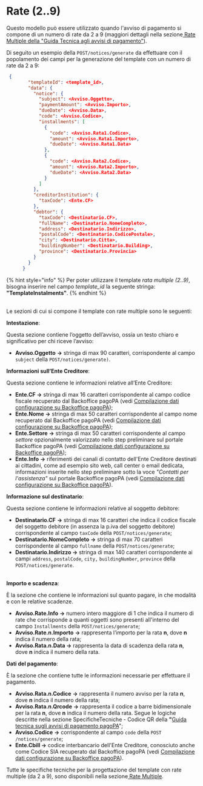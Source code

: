 # Rate (2..9)

Questo modello può essere utilizzato quando l'avviso di pagamento si compone di un numero di rate da 2 a 9 (maggiori dettagli nella sezione[ Rate Multiple della "Guida Tecnica agli avvisi di pagamento"](https://docs.pagopa.it/avviso-pagamento/allegato-2/specifiche-tecniche/dati-per-il-pagamento/rate-multiple)).

Di seguito un esempio della `POST/notices/generate` da effettuare con il popolamento dei campi per la generazione del template con un numero di rate da 2 a 9:

```json
 {
        "templateId": <template_id>,
        "data": {
          "notice": {
            "subject": <Avviso.Oggetto>,
            "paymentAmount": <Avviso.Importo>,
            "dueDate": <Avviso.Data>,
            "code": <Avviso.Codice>,
            "installments": [
              {
                "code": <Avviso.Rata1.Codice>,
                "amount": <Avviso.Rata1.Importo>,
                "dueDate": <Avviso.Rata1.Data>
              },
              {
                "code": <Avviso.Rata2.Codice>,
                "amount": <Avviso.Rata2.Importo>,
                "dueDate": <Avviso.Rata2.Data>
              }
            ]
          },
          "creditorInstitution": {
            "taxCode": <Ente.CF>
          },
          "debtor": {
            "taxCode": <Destinatario.CF>,
            "fullName": <Destinatario.NomeCompleto>,
            "address": <Destinatario.Indirizzo>,
            "postalCode": <Destinatario.CodicePostale>,
            "city": <Destinatario.Citta>,
            "buildingNumber": <Destinatario.Building>,
            "province": <Destinatario.Provincia>
          }
        }
      }
```



{% hint style="info" %}
Per poter utilizzare il template _rata multiple (2..9)_, bisogna inserire nel campo _template\_id_ la seguente stringa: **"TemplateInstalments"**.
{% endhint %}

\
Le sezioni di cui si compone il template con rate multiple sono le seguenti:

**Intestazione**:&#x20;

Questa sezione contiene l’oggetto dell’avviso, ossia un testo chiaro e significativo per chi riceve l’avviso:

* **Avviso.Oggetto** **->** stringa di max 90 caratteri, corrispondente al campo `subject` della `POST/notices/generate)`.

**Informazioni sull’Ente Creditore**:

Questa sezione contiene le informazioni relative all’Ente Creditore:

* **Ente.CF ->** stringa di max 16 caratteri corrispondente al campo codice fiscale recuperato dal Backoffice pagoPA (vedi [Compilazione dati configurazione su Backoffice pagoPA](../../compilazione-dati-configurazione-su-backoffice-pagopa.md));
* **Ente.Nome ->** stringa di max 50 caratteri corrispondente al campo nome recuperato dal Backoffice pagoPA (vedi [Compilazione dati configurazione su Backoffice pagoPA](../../compilazione-dati-configurazione-su-backoffice-pagopa.md));
* **Ente.Settore** **->** stringa di max 50 caratteri corrispondente al campo _settore_ opzionalmente valorizzato nello step preliminare sul portale Backoffice pagoPA  (vedi [Compilazione dati configurazione su Backoffice pagoPA](../../compilazione-dati-configurazione-su-backoffice-pagopa.md));
* **Ente.Info** **->** riferimenti dei canali di contatto dell'Ente Creditore destinati ai cittadini, come ad esempio sito web, call center o email dedicata, informazioni inserite nello step preliminare sotto la voce _"Contatti per l'assistenza"_ sul portale Backoffice pagoPA (vedi [Compilazione dati configurazione su Backoffice pagoPA](../../compilazione-dati-configurazione-su-backoffice-pagopa.md)).

**Informazione sul destinatario**:

Questa sezione contiene le informazioni relative al soggetto debitore:

* **Destinatario.CF** **->** stringa di max 16 caratteri che indica il codice fiscale del soggetto debitore (in assenza la p.iva del soggetto debitore) corrispondente al campo `taxCode` della `POST/notices/generate`;
* **Destinatario.NomeCompleto** **->** stringa di max 70 caratteri corrispondente al campo `fullname` della `POST/notices/generate`;
* **Destinatario.Indirizzo ->** stringa di max 140 caratteri corrispondente ai campi `address`, `postalCode`, `city,` `buildingNumber`, `province` della `POST/notices/generate`.

\
**Importo e scadenza**:

È la sezione che contiene le informazioni sul quanto pagare, in che modalità e con le relative scadenze.

* **Avviso.Rate.Info** **->** numero intero maggiore di 1 che indica il numero di rate che corrisponde a quanti oggetti sono presenti all'interno del campo `Installments` della `POST/notices/generate`;
* **Avviso.Rate.n.Importo** **->** rappresenta l’importo per la rata **n**, dove **n** indica il numero della rata;
* **Avviso.Rata.n.Data ->** rappresenta la data di scadenza della rata **n**, dove **n** indica il numero della rata.

**Dati del pagamento**:

È la sezione che contiene tutte le informazioni necessarie per effettuare il pagamento.

* **Avviso.Rata.n.Codice** **->** rappresenta il numero avviso per la rata **n**, dove **n** indica il numero della rata;
* **Avviso.Rata.n.Qrcode** **->** rappresenta il codice a barre bidimensionale per la rata **n**, dove **n** indica il numero della rata. Segue le logiche descritte nella sezione SpecificheTecniche - Codice QR della **"**[Guida tecnica sugli avvisi di pagamento pagoPA](https://docs.pagopa.it/avviso-pagamento/allegato-2/specifiche-tecniche/dati-per-il-pagamento/codice-qr)";
* **Avviso.Codice** **->** corrispondente al campo `code` della `POST /notices/generate`;
* **Ente.Cbill ->** codice interbancario dell'Ente Creditore, conosciuto anche come Codice SIA recuperato dal Backoffice pagoPA (vedi [Compilazione dati configurazione su Backoffice pagoPA](../../compilazione-dati-configurazione-su-backoffice-pagopa.md)).

Tutte le specifiche tecniche per la progettazione del template con rate multiple (da 2 a 9), sono disponibili nella sezione[ Rate Multiple](https://docs.pagopa.it/avviso-pagamento/allegato-2/specifiche-tecniche/dati-per-il-pagamento/rate-multiple).

